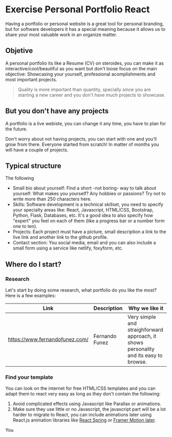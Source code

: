 # Exercise Personal Portfolio React

Having a portfolio or personal website is a great tool for personal branding, but for software developers it has a special meaning because it allows us to share your most valuable work in an organize matter.

## Objetive

A personal portfolio its like a Resume (CV) on steroides, you can make it as interactive/cool/beautiful as you want but don't loose focus on the main objective: Showcasing your yourself, professional acomplishments and most important projects.

> Quality is more important than quantity, specially since you are starting a new career and you don't have much projects to showcase.

## But you don't have any projects

A portfolio is a live webiste, you can change it any time, you have to plan for the future. 

Don't worry about not having projects, you can start with one and you'll grow from there. Everyone started from scratch! In matter of months you will have a couple of projects.

## Typical structure

The following

- Small bio about yourself: Find a short -not boring- way to talk about yourself: What makes you yourself? Any hobbies or passions? Try not to write more than 250 characters here.
- Skills: Software development is a technical skillset, you need to specify your specialty areas like: React, Javascript, HTML/CSS, Bootstrap, Python, Flask, Databases, etc. It's a good idea to also specify how "expert" you feel on each of them (like a progress bar or a number form one to ten).
- Projects: Each project must have a picture, small description a link to the live link and another link to the github profile.
- Contact section: You social media, email and you can also include a small form using a service like netlify, foxyform, etc.

## Where do I start?

### Research

Let's start by doing some research, what portfolio do you like the most? Here is a few examples: 

| Link                            | Description     | Why we like it                                                                        |
| ------------------------------- | --------------- | ------------------------------------------------------------------------------------- |
| https://www.fernandofunez.com/  | Fernando Funez  | Very simple and straighforward approach, it shows personality and its easy to browse. |

### Find your template

You can look on the internet for free HTML/CSS templates and you can adapt them to react very easy as long as they don't contain the following:

1. Avoid complicated effects using Javascript like Parallax or animations.
2. Make sure they use little or no Javascript, the javascript part will be a lot harder to migrate to React, you can include animations later using React.js animation libraries like [React Spring](https://www.react-spring.io/docs/hooks/examples) or [Framer Motion later](https://www.framer.com/motion/).

You
